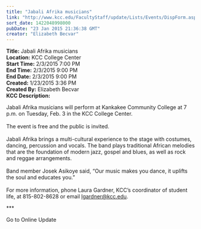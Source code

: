 ```yaml
---
title: "Jabali Afrika musicians"
link: "http://www.kcc.edu/FacultyStaff/update/Lists/Events/DispForm.aspx?ID=703"
sort_date: 1422048998000
pubDate: "23 Jan 2015 21:36:38 GMT"
creator: "Elizabeth Becvar"
---
```


<div><b>Title:</b> Jabali Afrika musicians</div>
<div><b>Location:</b> KCC College Center</div>
<div><b>Start Time:</b> 2/3/2015 7:00 PM</div>
<div><b>End Time:</b> 2/3/2015 9:00 PM</div>
<div><b>End Date:</b> 2/3/2015 9:00 PM</div>
<div><b>Created:</b> 1/23/2015 3:36 PM</div>
<div><b>Created By:</b> Elizabeth Becvar</div>
<div><b>KCC Description:</b> <div class="ExternalClass8049CD8498934BF780E22289AF1089D7"><p>​Jabali Afrika musicians will perform at Kankakee Community College at 7 p.m. on Tuesday, Feb. 3 in the KCC College Center. <br /><br />The event is free and the public is invited. <br /><br />Jabali Afrika brings a multi-cultural experience to the stage with costumes, dancing, percussion and vocals. The band plays traditional African melodies that are the foundation of modern jazz, gospel and blues, as well as rock and reggae arrangements. <br /><br />Band member Josek Asikoye said, “Our music makes you dance, it uplifts the soul and educates you.”<br /><br />For more information, phone Laura Gardner, KCC’s coordinator of student life, at 815-802-8628 or email <a href="mailto:lgardner@kcc.edu">lgardner@kcc.edu</a>.<br /></p>
<p>***</p>
<p>Go to Online Update <br /></p></div></div>
